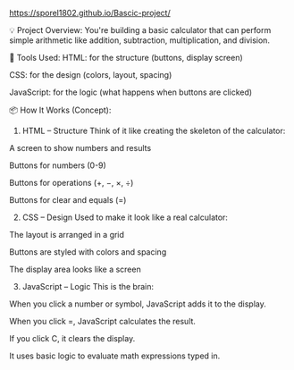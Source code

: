 https://sporel1802.github.io/Bascic-project/

💡 Project Overview:
You're building a basic calculator that can perform simple arithmetic like addition, subtraction, multiplication, and division.

🔧 Tools Used:
HTML: for the structure (buttons, display screen)

CSS: for the design (colors, layout, spacing)

JavaScript: for the logic (what happens when buttons are clicked)

📦 How It Works (Concept):
1. HTML – Structure
Think of it like creating the skeleton of the calculator:

A screen to show numbers and results

Buttons for numbers (0-9)

Buttons for operations (+, −, ×, ÷)

Buttons for clear and equals (=)

2. CSS – Design
Used to make it look like a real calculator:

The layout is arranged in a grid

Buttons are styled with colors and spacing

The display area looks like a screen

3. JavaScript – Logic
This is the brain:

When you click a number or symbol, JavaScript adds it to the display.

When you click =, JavaScript calculates the result.

If you click C, it clears the display.

It uses basic logic to evaluate math expressions typed in.



